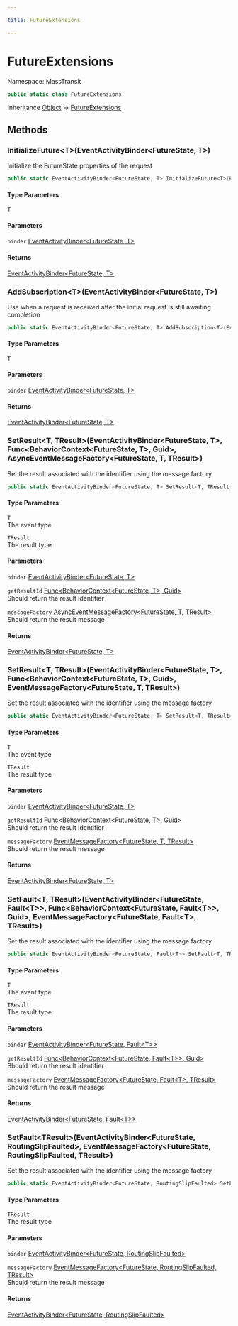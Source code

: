 ```yaml
---

title: FutureExtensions

---
```


# FutureExtensions

Namespace: MassTransit

```csharp
public static class FutureExtensions
```

Inheritance [Object](https://learn.microsoft.com/en-us/dotnet/api/system.object) → [FutureExtensions](../masstransit/futureextensions)

## Methods

### **InitializeFuture\<T\>(EventActivityBinder\<FutureState, T\>)**

Initialize the FutureState properties of the request

```csharp
public static EventActivityBinder<FutureState, T> InitializeFuture<T>(EventActivityBinder<FutureState, T> binder)
```

#### Type Parameters

`T`<br/>

#### Parameters

`binder` [EventActivityBinder\<FutureState, T\>](../masstransit/eventactivitybinder-2)<br/>

#### Returns

[EventActivityBinder\<FutureState, T\>](../masstransit/eventactivitybinder-2)<br/>

### **AddSubscription\<T\>(EventActivityBinder\<FutureState, T\>)**

Use when a request is received after the initial request is still awaiting completion

```csharp
public static EventActivityBinder<FutureState, T> AddSubscription<T>(EventActivityBinder<FutureState, T> binder)
```

#### Type Parameters

`T`<br/>

#### Parameters

`binder` [EventActivityBinder\<FutureState, T\>](../masstransit/eventactivitybinder-2)<br/>

#### Returns

[EventActivityBinder\<FutureState, T\>](../masstransit/eventactivitybinder-2)<br/>

### **SetResult\<T, TResult\>(EventActivityBinder\<FutureState, T\>, Func\<BehaviorContext\<FutureState, T\>, Guid\>, AsyncEventMessageFactory\<FutureState, T, TResult\>)**

Set the result associated with the identifier using the message factory

```csharp
public static EventActivityBinder<FutureState, T> SetResult<T, TResult>(EventActivityBinder<FutureState, T> binder, Func<BehaviorContext<FutureState, T>, Guid> getResultId, AsyncEventMessageFactory<FutureState, T, TResult> messageFactory)
```

#### Type Parameters

`T`<br/>
The event type

`TResult`<br/>
The result type

#### Parameters

`binder` [EventActivityBinder\<FutureState, T\>](../masstransit/eventactivitybinder-2)<br/>

`getResultId` [Func\<BehaviorContext\<FutureState, T\>, Guid\>](https://learn.microsoft.com/en-us/dotnet/api/system.func-2)<br/>
Should return the result identifier

`messageFactory` [AsyncEventMessageFactory\<FutureState, T, TResult\>](../../masstransit-abstractions/masstransit/asynceventmessagefactory-3)<br/>
Should return the result message

#### Returns

[EventActivityBinder\<FutureState, T\>](../masstransit/eventactivitybinder-2)<br/>

### **SetResult\<T, TResult\>(EventActivityBinder\<FutureState, T\>, Func\<BehaviorContext\<FutureState, T\>, Guid\>, EventMessageFactory\<FutureState, T, TResult\>)**

Set the result associated with the identifier using the message factory

```csharp
public static EventActivityBinder<FutureState, T> SetResult<T, TResult>(EventActivityBinder<FutureState, T> binder, Func<BehaviorContext<FutureState, T>, Guid> getResultId, EventMessageFactory<FutureState, T, TResult> messageFactory)
```

#### Type Parameters

`T`<br/>
The event type

`TResult`<br/>
The result type

#### Parameters

`binder` [EventActivityBinder\<FutureState, T\>](../masstransit/eventactivitybinder-2)<br/>

`getResultId` [Func\<BehaviorContext\<FutureState, T\>, Guid\>](https://learn.microsoft.com/en-us/dotnet/api/system.func-2)<br/>
Should return the result identifier

`messageFactory` [EventMessageFactory\<FutureState, T, TResult\>](../../masstransit-abstractions/masstransit/eventmessagefactory-3)<br/>
Should return the result message

#### Returns

[EventActivityBinder\<FutureState, T\>](../masstransit/eventactivitybinder-2)<br/>

### **SetFault\<T, TResult\>(EventActivityBinder\<FutureState, Fault\<T\>\>, Func\<BehaviorContext\<FutureState, Fault\<T\>\>, Guid\>, EventMessageFactory\<FutureState, Fault\<T\>, TResult\>)**

Set the result associated with the identifier using the message factory

```csharp
public static EventActivityBinder<FutureState, Fault<T>> SetFault<T, TResult>(EventActivityBinder<FutureState, Fault<T>> binder, Func<BehaviorContext<FutureState, Fault<T>>, Guid> getResultId, EventMessageFactory<FutureState, Fault<T>, TResult> messageFactory)
```

#### Type Parameters

`T`<br/>
The event type

`TResult`<br/>
The result type

#### Parameters

`binder` [EventActivityBinder\<FutureState, Fault\<T\>\>](../masstransit/eventactivitybinder-2)<br/>

`getResultId` [Func\<BehaviorContext\<FutureState, Fault\<T\>\>, Guid\>](https://learn.microsoft.com/en-us/dotnet/api/system.func-2)<br/>
Should return the result identifier

`messageFactory` [EventMessageFactory\<FutureState, Fault\<T\>, TResult\>](../../masstransit-abstractions/masstransit/eventmessagefactory-3)<br/>
Should return the result message

#### Returns

[EventActivityBinder\<FutureState, Fault\<T\>\>](../masstransit/eventactivitybinder-2)<br/>

### **SetFault\<TResult\>(EventActivityBinder\<FutureState, RoutingSlipFaulted\>, EventMessageFactory\<FutureState, RoutingSlipFaulted, TResult\>)**

Set the result associated with the identifier using the message factory

```csharp
public static EventActivityBinder<FutureState, RoutingSlipFaulted> SetFault<TResult>(EventActivityBinder<FutureState, RoutingSlipFaulted> binder, EventMessageFactory<FutureState, RoutingSlipFaulted, TResult> messageFactory)
```

#### Type Parameters

`TResult`<br/>
The result type

#### Parameters

`binder` [EventActivityBinder\<FutureState, RoutingSlipFaulted\>](../masstransit/eventactivitybinder-2)<br/>

`messageFactory` [EventMessageFactory\<FutureState, RoutingSlipFaulted, TResult\>](../../masstransit-abstractions/masstransit/eventmessagefactory-3)<br/>
Should return the result message

#### Returns

[EventActivityBinder\<FutureState, RoutingSlipFaulted\>](../masstransit/eventactivitybinder-2)<br/>
